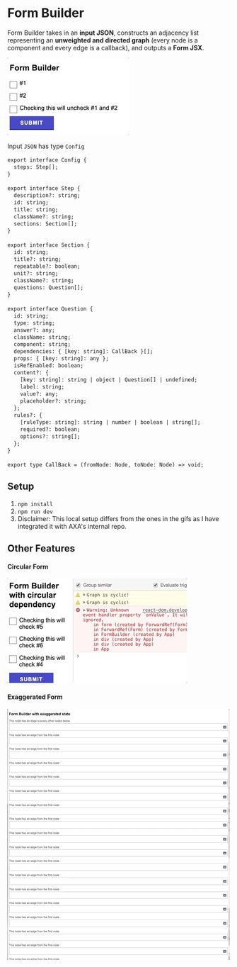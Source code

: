 # Form Builder
Form Builder takes in an **input JSON**, constructs an adjacency list representing an **unweighted and directed graph** (every node is a component and every edge is a callback), and outputs a **Form JSX**.

![Default Form](DefaultState.gif)

Input `JSON` has type `Config`
```
export interface Config {
  steps: Step[];
}

export interface Step {
  description?: string;
  id: string;
  title: string;
  className?: string;
  sections: Section[];
}

export interface Section {
  id: string;
  title?: string;
  repeatable?: boolean;
  unit?: string;
  className?: string;
  questions: Question[];
}

export interface Question {
  id: string;
  type: string;
  answer?: any;
  className: string;
  component: string;
  dependencies: { [key: string]: CallBack }[];
  props: { [key: string]: any };
  isRefEnabled: boolean;
  content?: {
    [key: string]: string | object | Question[] | undefined;
    label: string;
    value?: any;
    placeholder?: string;
  };
  rules?: {
    [ruleType: string]: string | number | boolean | string[];
    required?: boolean;
    options?: string[];
  };
}

export type CallBack = (fromNode: Node, toNode: Node) => void;
```

## Setup
1. `npm install`
2. `npm run dev`
3. Disclaimer: This local setup differs from the ones in the gifs as I have integrated it with AXA's internal repo.

## Other Features
#### Circular Form <br />
![Circular Form](CircularState.gif)

#### Exaggerated Form <br />
![Exaggerated Form](ExaggeratedForm.gif)
